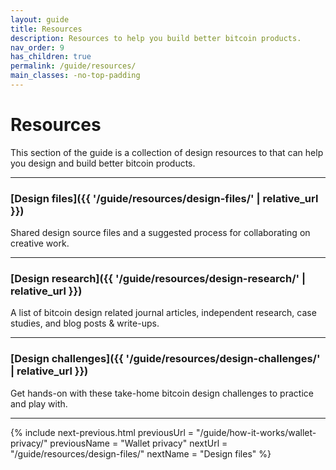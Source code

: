 ```yaml
---
layout: guide
title: Resources
description: Resources to help you build better bitcoin products.
nav_order: 9
has_children: true
permalink: /guide/resources/
main_classes: -no-top-padding
---
```


<!--

Editors notes

Illustration sources:

-->

# Resources

This section of the guide is a collection of design resources to that can help you design and build better bitcoin products.

---

###  [Design files]({{ '/guide/resources/design-files/' | relative_url }})

Shared design source files and a suggested process for collaborating on creative work.

---

### [Design research]({{ '/guide/resources/design-research/' | relative_url }})

A list of bitcoin design related journal articles, independent research, case studies, and blog posts & write-ups.

---

### [Design challenges]({{ '/guide/resources/design-challenges/' | relative_url }})

Get hands-on with these take-home bitcoin design challenges to practice and play with.

---

{% include next-previous.html
   previousUrl = "/guide/how-it-works/wallet-privacy/"
   previousName = "Wallet privacy"
   nextUrl = "/guide/resources/design-files/"
   nextName = "Design files"
%}

